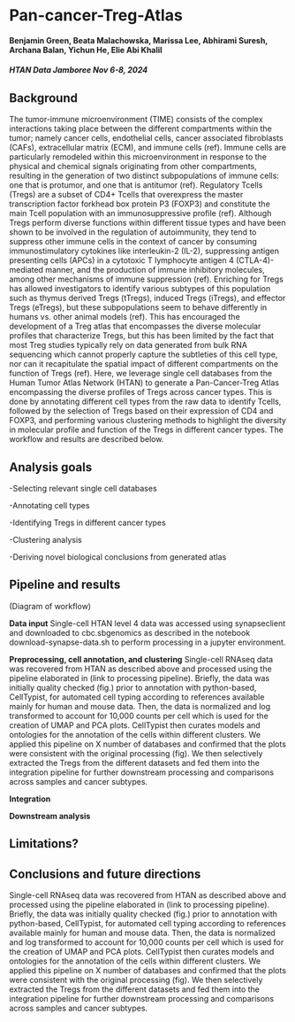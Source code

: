 # Pan-cancer-Treg-Atlas
#### Benjamin Green, Beata Malachowska, Marissa Lee, Abhirami Suresh, Archana Balan, Yichun He, Elie Abi Khalil
##### HTAN Data Jamboree Nov 6-8, 2024
## Background
The tumor-immune microenvironment (TIME) consists of the complex interactions taking place between the different compartments within the tumor; namely cancer cells, endothelial cells, cancer associated fibroblasts (CAFs), extracellular matrix (ECM), and immune cells (ref). Immune cells are particularly remodeled within this microenvironment in response to the physical and chemical signals originating from other compartments, resulting in the generation of two distinct subpopulations of immune cells: one that is protumor, and one that is antitumor (ref). Regulatory Tcells (Tregs) are a subset of CD4+ Tcells that overexpress the master transcription factor forkhead box protein P3 (FOXP3) and constitute the main Tcell population with an immunosuppressive profile (ref). Although Tregs perform diverse functions within different tissue types and have been shown to be involved in the regulation of autoimmunity, they tend to suppress other immune cells in the context of cancer by consuming immunostimulatory cytokines like interleukin-2 (IL-2), suppressing antigen presenting cells (APCs) in a cytotoxic T lymphocyte antigen 4 (CTLA-4)-mediated manner, and the production of immune inhibitory molecules, among other mechanisms of immune suppression (ref). Enriching for Tregs has allowed investigators to identify various subtypes of this population such as thymus derived Tregs (tTregs), induced Tregs (iTregs), and effector Tregs (eTregs), but these subpopulations seem to behave differently in humans vs. other animal models (ref). This has encouraged the development of a Treg atlas that encompasses the diverse molecular profiles that characterize Tregs, but this has been limited by the fact that most Treg studies typically rely on data generated from bulk RNA sequencing which cannot properly capture the subtleties of this cell type, nor can it recapitulate the spatial impact of different compartments on the function of Tregs (ref). Here, we leverage single cell databases from the Human Tumor Atlas Network (HTAN) to generate a Pan-Cancer-Treg Atlas encompassing the diverse profiles of Tregs across cancer types. This is done by annotating different cell types from the raw data to identify Tcells, followed by the selection of Tregs based on their expression of CD4 and FOXP3, and performing various clustering methods to highlight the diversity in molecular profile and function of the Tregs in different cancer types. The workflow and results are described below.
## Analysis goals
-Selecting relevant single cell databases

-Annotating cell types

-Identifying Tregs in different cancer types

-Clustering analysis

-Deriving novel biological conclusions from generated atlas

## Pipeline and results
(Diagram of workflow)

**Data input**
Single-cell HTAN level 4 data was accessed using synapseclient and downloaded to cbc.sbgenomics as described in the notebook download-synapse-data.sh to perform processing in a jupyter environment.

**Preprocessing, cell annotation, and clustering**
Single-cell RNAseq data was recovered from HTAN as described above and processed using the pipeline elaborated in (link to processing pipeline). Briefly, the data was initially quality checked (fig.) prior to annotation with python-based, CellTypist, for automated cell typing according to references available mainly for human and mouse data. Then, the data is normalized and log transformed to account for 10,000 counts per cell which is used for the creation of UMAP and PCA plots. CellTypist then curates models and ontologies for the annotation of the cells within different clusters. We applied this pipeline on X number of databases and confirmed that the plots were consistent with the original processing (fig). We then selectively extracted the Tregs from the different datasets and fed them into the integration pipeline for further downstream processing and comparisons across samples and cancer subtypes.

**Integration**

**Downstream analysis**

## Limitations?
## Conclusions and future directions
Single-cell RNAseq data was recovered from HTAN as described above and processed using the pipeline elaborated in (link to processing pipeline). Briefly, the data was initially quality checked (fig.) prior to annotation with python-based, CellTypist, for automated cell typing according to references available mainly for human and mouse data. Then, the data is normalized and log transformed to account for 10,000 counts per cell which is used for the creation of UMAP and PCA plots. CellTypist then curates models and ontologies for the annotation of the cells within different clusters. We applied this pipeline on X number of databases and confirmed that the plots were consistent with the original processing (fig). We then selectively extracted the Tregs from the different datasets and fed them into the integration pipeline for further downstream processing and comparisons across samples and cancer subtypes.


